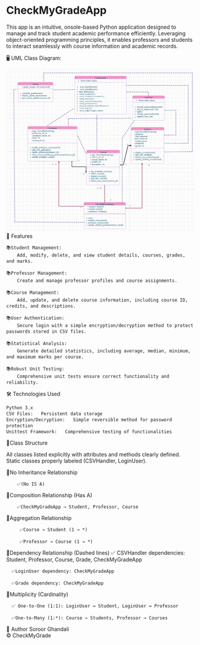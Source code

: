 # CheckMyGradeApp
This app is an intuitive, onsole-based Python application designed to manage and track student academic performance efficiently. Leveraging object-oriented programming principles, it enables professors and students to interact seamlessly with course information and academic records.
  
   🖥️ UML Class Diagram:
   
![UML Class Diagram](UML_Class_Diagram.jpg)
   🚀 Features

    📚Student Management:  
        Add, modify, delete, and view student details, courses, grades, and marks.

    📚Professor Management:  
        Create and manage professor profiles and course assignments.

    📚Course Management:  
        Add, update, and delete course information, including course ID, credits, and descriptions.

    📚User Authentication:  
        Secure login with a simple encryption/decryption method to protect passwords stored in CSV files.

    📚Statistical Analysis:  
        Generate detailed statistics, including average, median, minimum, and maximum marks per course.

    📚Robust Unit Testing:  
        Comprehensive unit tests ensure correct functionality and reliability.

   🛠️ Technologies Used

    Python 3.x  
    CSV Files:   Persistent data storage
    Encryption/Decryption:   Simple reversible method for password protection
    Unittest Framework:   Comprehensive testing of functionalities



📌Class Structure

   All classes listed explicitly with attributes and methods clearly defined.
   Static classes properly labeled (CSVHandler, LoginUser).

   🎯No Inheritance Relationship 
   
        ✅(No IS A)

   🎯Composition Relationship (Has A)

        ✅CheckMyGradeApp → Student, Professor, Course


   🎯Aggregation Relationship 

         ✅Course → Student (1 → *)

         ✅Professor → Course (1 → *)

   🎯Dependency Relationship (Dashed lines)
      ✅ CSVHandler dependencies: Student, Professor, Course, Grade, CheckMyGradeApp
         
      ✅LoginUser dependency: CheckMyGradeApp
         
      ✅Grade dependency: CheckMyGradeApp
      
  🎯Multiplicity (Cardinality)
  
      ✅ One-to-One (1:1): LoginUser ↔ Student, LoginUser ↔ Professor
      
      ✅One-to-Many (1:*): Course → Students, Professor → Courses
      

  📌 Author
    Soroor Ghandali   
© CheckMyGrade 
 
